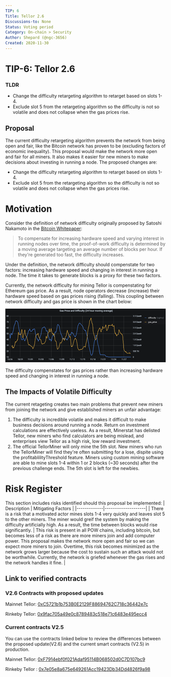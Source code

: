 ```yaml
---
TIP: 6
Title: Tellor 2.6
Discussions-to: None
Status: Voting period
Category: On-chain > Security
Author: Shepard (@ngc-3656)
Created: 2020-11-30
---
```


# TIP-6: Tellor 2.6

### TLDR
* Change the difficulty retargeting algorithm to retarget based on slots 1-4. 
* Exclude slot 5 from the retargeting algorithm so the difficulty is not so volatile and does not collapse when the gas prices rise.

## Proposal
The current difficulty retargeting algorithm prevents the network from being open and fair, like the Bitcoin network has proven to be (excluding factors of economic inequality). This proposal would make the network more open and fair for all miners. It also makes it easier for new miners to make decisions about investing in running a node. The proposed changes are:
* Change the difficulty retargeting algorithm to retarget based on slots 1-4. 
* Exclude slot 5 from the retargeting algorithm so the difficulty is not so volatile and does not collapse when the gas prices rise.

# Motivation
Consider the definition of network difficulty originally proposed by Satoshi Nakamoto in the [Bitcoin Whitepaper](https://bitcoin.org/bitcoin.pdf):
> To compensate for increasing hardware speed and varying interest in running nodes over time, the proof-of-work difficulty is determined by a moving average targeting an average number of blocks per hour. If they're generated too fast, the difficulty increases. 

Under the definition, the network difficulty should compenstate for two factors: increasing hardware speed and changing in interest in running a node. The time it takes to generate blocks is a proxy for these two factors.

Currently, the network difficulty for mining Tellor is compenstating for Ethereum gas price. As a result, node operators decrease (increase) their hardware speed based on gas prices rising (falling). This coupling between network difficulty and gas price is shown in the chart below:

![Difficulty and Gas Price](./public/gas_price_difficulty.png)

The difficulty compenstates for gas prices rather than increasing hardware speed and changing in interest in running a node.

## The Impacts of Volatile Difficulty
The current retageting creates two main problems that prevent new miners from joining the network and give established miners an unfair advantage:
1. The difficulty is incredible volatile and makes it difficult to make business decisions around running a node. Return on investment calculations are effectively useless. As a result, Minerstat has delisted Tellor, new miners who find calculators are being mislead, and enterprises view Tellor as a high risk, low reward investment.
2. The official TellorMiner will only mine the 5th slot. New miners who run the TellorMiner will find they're often submitting for a lose, dispite using the profitablilityThreshold feature. Miners using custom mining software are able to mine slots 1-4 within 1 or 2 blocks (~30 seconds) after the previous challenge ends. The 5th slot is left for the newbies. 

# Risk Register
This section includes risks identified should this proposal be implemented:
| Description | Mitigating Factors |
|-------------|--------------------|
| There is a risk that a motivated actor mines slots 1-4 very quickly and leaves slot 5 to the other miners. The miner would greif the system by making the difficulty artificially high. As a result, the time between blocks would rise significantly. | This risk is present in all POW chains, including bitcoin, but becomes less of a risk as there are more miners join and add computer power. This proposal makes the network more open and fair so we can expect more miners to join. Overtime, this risk becomes minimized as the network grows larger because the cost to sustain such an attack would not be worthwhile. Currently, the network is griefed whenever the gas rises and the network handles it fine. |






## Link to verified contracts

### V2.6 Contracts with proposed updates
Mainnet Tellor: [0xC5721b1b753B0E2129F88694762C718c36442e7c](https://etherscan.io/address/0xC5721b1b753B0E2129F88694762C718c36442e7c#code)

Rinkeby Tellor: [0x9fac705a49e0c8789483c518e71c6483e495ecc4](https://rinkeby.etherscan.io/address/0x9fac705a49e0c8789483c518e71c6483e495ecc4#code)

### Current contracts V2.5

You can use the contracts linked below to review the differences between the proposed update(V2.6) and the current smart contracts (V2.5) in production. 

Mainnet Tellor: [0xF7914ebf0f021Adaf95114B068502d0C7D107bc9](https://etherscan.io/address/0xf7914ebf0f021adaf95114b068502d0c7d107bc9/advanced#code)

Rinkeby Tellor : [0x7e05e8a675e649261Acc19423Db34Dd4826f9a98](https://rinkeby.etherscan.io/address/0x7e05e8a675e649261acc19423db34dd4826f9a98#code)

